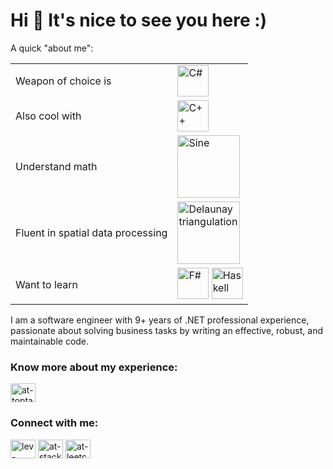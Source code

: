 # Hi 👋 It's nice to see you here :)

A quick "about me":

|  |  |
|--------|----|
|Weapon of choice is | <img src="https://upload.wikimedia.org/wikipedia/commons/thumb/7/7a/C_Sharp_logo.svg/218px-C_Sharp_logo.svg.png" alt="C#" height="50" />
| Also cool with | <img src="https://upload.wikimedia.org/wikipedia/commons/thumb/1/18/ISO_C%2B%2B_Logo.svg/213px-ISO_C%2B%2B_Logo.svg.png" alt="C++" height="50" />
| Understand math | <img src="https://upload.wikimedia.org/wikipedia/commons/thumb/d/d2/Sine_one_period.svg/200px-Sine_one_period.svg.png" alt="Sine" width="100" />
| Fluent in spatial data processing | <img src="https://upload.wikimedia.org/wikipedia/commons/c/c9/Delaunay_circumcircles.png" alt="Delaunay triangulation" height="100" />
| Want to learn | <img src="https://upload.wikimedia.org/wikipedia/commons/5/57/Fsharp_logo.png" alt="F#" height="50" /> <img src="https://wiki.haskell.org/wikiupload/4/4a/HaskellLogoStyPreview-1.png" alt="Haskell" height="50" />


I am a software engineer with 9+ years of .NET professional experience, passionate about solving business tasks by writing an effective, robust, and maintainable code. 

### Know more about my experience:
<a href="https://www.toptal.com/resume/lev-yastrebov" target="blank"><img align="center" src="https://cdn.jsdelivr.net/npm/simple-icons@3.0.1/icons/toptal.svg" alt="at-toptal" height="30" width="40" /></a>

### Connect with me:
<p align="left">
<a href="https://linkedin.com/in/lev-yastrebov" target="blank"><img align="center" src="https://cdn.jsdelivr.net/npm/simple-icons@3.0.1/icons/linkedin.svg" alt="lev-yastrebov" height="30" width="40" /></a>
<a href="https://stackoverflow.com/users/3087417" target="blank"><img align="center" src="https://cdn.jsdelivr.net/npm/simple-icons@3.0.1/icons/stackoverflow.svg" alt="at-stackoverflow" height="30" width="40" /></a>
<a href="https://www.leetcode.com/levyas/" target="blank"><img align="center" src="https://cdn.jsdelivr.net/npm/simple-icons@3.0.1/icons/leetcode.svg" alt="at-leetcode" height="30" width="40" /></a>
</p>

